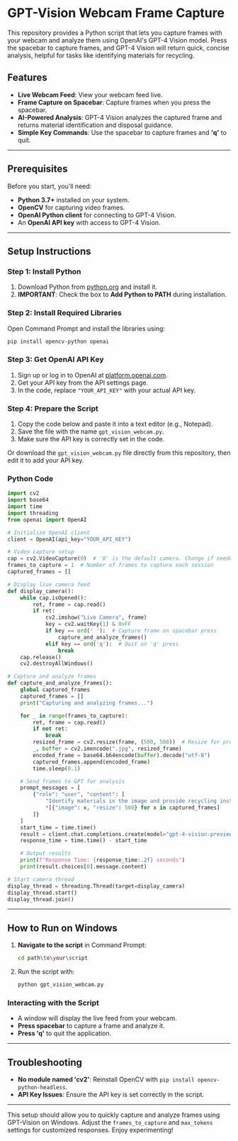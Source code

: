 # GPT-Vision Webcam Frame Capture

This repository provides a Python script that lets you capture frames with your webcam and analyze them using OpenAI's GPT-4 Vision model. Press the spacebar to capture frames, and GPT-4 Vision will return quick, concise analysis, helpful for tasks like identifying materials for recycling.

## Features

- **Live Webcam Feed**: View your webcam feed live.
- **Frame Capture on Spacebar**: Capture frames when you press the spacebar.
- **AI-Powered Analysis**: GPT-4 Vision analyzes the captured frame and returns material identification and disposal guidance.
- **Simple Key Commands**: Use the spacebar to capture frames and **'q'** to quit.

---

## Prerequisites

Before you start, you’ll need:

- **Python 3.7+** installed on your system.
- **OpenCV** for capturing video frames.
- **OpenAI Python client** for connecting to GPT-4 Vision.
- An **OpenAI API key** with access to GPT-4 Vision.

---

## Setup Instructions

### Step 1: Install Python

1. Download Python from [python.org](https://www.python.org/downloads/) and install it.
2. **IMPORTANT**: Check the box to **Add Python to PATH** during installation.

### Step 2: Install Required Libraries

Open Command Prompt and install the libraries using:
```bash
pip install opencv-python openai
```

### Step 3: Get OpenAI API Key

1. Sign up or log in to OpenAI at [platform.openai.com](https://platform.openai.com/).
2. Get your API key from the API settings page.
3. In the code, replace `"YOUR_API_KEY"` with your actual API key.

### Step 4: Prepare the Script

1. Copy the code below and paste it into a text editor (e.g., Notepad).
2. Save the file with the name `gpt_vision_webcam.py`.
3. Make sure the API key is correctly set in the code.

Or download the `gpt_vision_webcam.py` file directly from this repository, then edit it to add your API key.

### Python Code

```python
import cv2
import base64
import time
import threading
from openai import OpenAI

# Initialize OpenAI client
client = OpenAI(api_key="YOUR_API_KEY")

# Video capture setup
cap = cv2.VideoCapture(0)  # '0' is the default camera. Change if needed for external webcams.
frames_to_capture = 1  # Number of frames to capture each session
captured_frames = []

# Display live camera feed
def display_camera():
    while cap.isOpened():
        ret, frame = cap.read()
        if ret:
            cv2.imshow("Live Camera", frame)
            key = cv2.waitKey(1) & 0xFF
            if key == ord(' '):  # Capture frame on spacebar press
                capture_and_analyze_frames()
            elif key == ord('q'):  # Quit on 'q' press
                break
    cap.release()
    cv2.destroyAllWindows()

# Capture and analyze frames
def capture_and_analyze_frames():
    global captured_frames
    captured_frames = []
    print("Capturing and analyzing frames...")

    for _ in range(frames_to_capture):
        ret, frame = cap.read()
        if not ret:
            break
        resized_frame = cv2.resize(frame, (500, 500))  # Resize for processing
        _, buffer = cv2.imencode(".jpg", resized_frame)
        encoded_frame = base64.b64encode(buffer).decode("utf-8")
        captured_frames.append(encoded_frame)
        time.sleep(0.1)

    # Send frames to GPT for analysis
    prompt_messages = [
        {"role": "user", "content": [
            "Identify materials in the image and provide recycling instructions.",
            *[{"image": x, "resize": 500} for x in captured_frames]
        ]}
    ]
    start_time = time.time()
    result = client.chat.completions.create(model="gpt-4-vision-preview", messages=prompt_messages, max_tokens=120)
    response_time = time.time() - start_time

    # Output results
    print(f"Response Time: {response_time:.2f} seconds")
    print(result.choices[0].message.content)

# Start camera thread
display_thread = threading.Thread(target=display_camera)
display_thread.start()
display_thread.join()
```

---

## How to Run on Windows

1. **Navigate to the script** in Command Prompt:
    ```bash
    cd path\to\your\script
    ```
2. Run the script with:
    ```bash
    python gpt_vision_webcam.py
    ```

### Interacting with the Script

- A window will display the live feed from your webcam.
- **Press spacebar** to capture a frame and analyze it.
- **Press 'q'** to quit the application.

---

## Troubleshooting

- **No module named 'cv2'**: Reinstall OpenCV with `pip install opencv-python-headless`.
- **API Key Issues**: Ensure the API key is set correctly in the script.

---

This setup should allow you to quickly capture and analyze frames using GPT-Vision on Windows. Adjust the `frames_to_capture` and `max_tokens` settings for customized responses. Enjoy experimenting!
